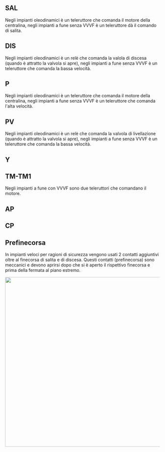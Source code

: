 ## SAL
Negli impianti oleodinamici è un teleruttore che comanda il motore della centralina, negli impianti a fune senza VVVF è un teleruttore dà il comando di salita.

## DIS
Negli impianti oleodinamici è un relè che comanda la valola di discesa (quando è attratto la valvola si apre), negli impianti a fune senza VVVF è un teleruttore che comanda la bassa velocità.

## P
Negli impianti oleodinamici è un teleruttore che comanda il motore della centralina, negli impianti a fune senza VVVF è un teleruttore che comanda l'alta velocità.

## PV
Negli impianti oleodinamici è un relè che comanda la valvola di livellazione (quando è attratto la valvola si apre),
negli impianti a fune senza VVVF è un teleruttore che comanda la bassa velocità.

## Y
## TM-TM1
Negli impianti a fune con VVVF sono due teleruttori che comandano il motore.

## AP
## CP
## Prefinecorsa
In impianti veloci per ragioni di sicurezza vengono usati 2 contatti aggiuntivi oltre al finecorsa di salita e di discesa.
Questi contatti (prefinecorsa) sono meccanici e devono aprirsi dopo che si è aperto il rispettivo finecorsa e prima della fermata al piano estremo.

<img src="../../../../res/piste-fune-estremi.png" style="width: 550px;">

